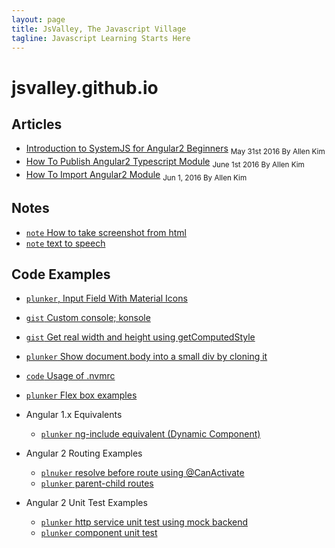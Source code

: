 ```yaml
---
layout: page
title: JsValley, The Javascript Village 
tagline: Javascript Learning Starts Here
---
```


# jsvalley.github.io


## Articles
  * [Introduction to SystemJS for Angular2 Beginners](systemjs-in-angular2.md)
    <sub> May 31st 2016 By Allen Kim</sub>
  * [How To Publish Angular2 Typescript Module](how-to-publish-ng2-module-with-typescript-ready.md) 
    <sub>June 1st 2016 By Allen Kim</sub>
  * [How To Import Angular2 Module](how-to-import-angular2-module.md) 
    <sub>Jun 1, 2016 By Allen Kim</sub>

## Notes
  * [`note` How to take screenshot from html](https://gist.github.com/allenhwkim/f1979ae601a955cbb406e35a61650beb)
  * [`note` text to speech](https://developer.mozilla.org/en-US/docs/Web/API/SpeechSynthesis/speak)
  
## Code Examples
  * [`plunker`, Input Field With Material Icons](http://plnkr.co/edit/8WH6vS?p=preview)
  * [`gist` Custom console; konsole](https://gist.github.com/allenhwkim/ceebbfa66771be0b8aedadd73e715d7b)
  * [`gist` Get real width and height using getComputedStyle](https://gist.github.com/allenhwkim/86f498bef85e65f36189e00c746d4167)
  * [`plunker` Show document.body into a small div by cloning it](http://plnkr.co/edit/k27ph6?p=preview)
  * [`code` Usage of .nvmrc](https://gist.github.com/allenhwkim/04f6285e9855b51572d863c698782f34)
  * [`plunker` Flex box examples](http://plnkr.co/edit/lxx7QCwZbeZyyUtwiCym?p=preview)
  * Angular 1.x Equivalents
    * [`plunker` ng-include equivalent (Dynamic Component)](http://plnkr.co/edit/L4lymg?p=preview)
  * Angular 2 Routing Examples
    * [`plnuker` resolve before route using @CanActivate](http://plnkr.co/edit/St5US5?p=preview)
    * [`plunker` parent-child routes](http://plnkr.co/edit/St5US5?p=preview)
     
  * Angular 2 Unit Test Examples
    * [`plunker` http service unit test using mock backend](https://plnkr.co/edit/a71wxC?p=preview)
    * [`plunker` component unit test](https://plnkr.co/edit/a71wxC?p=preview)



